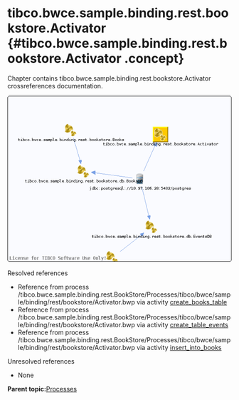# tibco.bwce.sample.binding.rest.bookstore.Activator {#tibco.bwce.sample.binding.rest.bookstore.Activator .concept}

Chapter contains tibco.bwce.sample.binding.rest.bookstore.Activator crossreferences documentation.

![](cross_tibco.bwce.sample.binding.rest.bookstore.Activator.png)

Resolved references

-   Reference from process /tibco.bwce.sample.binding.rest.BookStore/Processes/tibco/bwce/sample/binding/rest/bookstore/Activator.bwp via activity [create\_books\_table](../../../projects/tibco.bwce.sample.binding.rest.BookStore/Processes/tibco/bwce/sample/binding/rest/bookstore/Activator.bwp.md#)
-   Reference from process /tibco.bwce.sample.binding.rest.BookStore/Processes/tibco/bwce/sample/binding/rest/bookstore/Activator.bwp via activity [create\_table\_events](../../../projects/tibco.bwce.sample.binding.rest.BookStore/Processes/tibco/bwce/sample/binding/rest/bookstore/Activator.bwp.md#)
-   Reference from process /tibco.bwce.sample.binding.rest.BookStore/Processes/tibco/bwce/sample/binding/rest/bookstore/Activator.bwp via activity [insert\_into\_books](../../../projects/tibco.bwce.sample.binding.rest.BookStore/Processes/tibco/bwce/sample/binding/rest/bookstore/Activator.bwp.md#)

Unresolved references

-   None

**Parent topic:**[Processes](../../../cross/dataflow/processes/processes.md)


